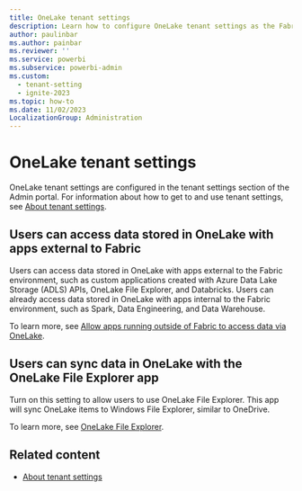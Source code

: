 ```yaml
---
title: OneLake tenant settings
description: Learn how to configure OneLake tenant settings as the Fabric administrator.
author: paulinbar
ms.author: painbar
ms.reviewer: ''
ms.service: powerbi
ms.subservice: powerbi-admin
ms.custom:
  - tenant-setting
  - ignite-2023
ms.topic: how-to
ms.date: 11/02/2023
LocalizationGroup: Administration
---
```


# OneLake tenant settings

OneLake tenant settings are configured in the tenant settings section of the Admin portal. For information about how to get to and use tenant settings, see [About tenant settings](tenant-settings-index.md).

## Users can access data stored in OneLake with apps external to Fabric

Users can access data stored in OneLake with apps external to the Fabric environment, such as custom applications created with Azure Data Lake Storage (ADLS) APIs, OneLake File Explorer, and Databricks. Users can already access data stored in OneLake with apps internal to the Fabric environment, such as Spark, Data Engineering, and Data Warehouse.

To learn more, see [Allow apps running outside of Fabric to access data via OneLake](../onelake/onelake-security.md#allow-apps-running-outside-of-fabric-to-access-data-via-onelake).

## Users can sync data in OneLake with the OneLake File Explorer app

Turn on this setting to allow users to use OneLake File Explorer. This app will sync OneLake items to Windows File Explorer, similar to OneDrive.

To learn more, see [OneLake File Explorer](../onelake/onelake-file-explorer.md).

## Related content

* [About tenant settings](tenant-settings-index.md)
